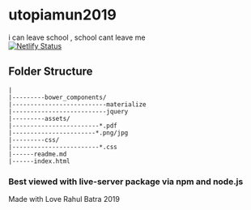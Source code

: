 # utopiamun2019
i can leave school , school cant leave me       
[![Netlify Status](https://api.netlify.com/api/v1/badges/b92266eb-faf2-449c-9a0a-9ecafc21c8b1/deploy-status)](https://app.netlify.com/sites/iumun2019/deploys)
## Folder Structure
```
|
|---------bower_components/
|--------------------------materialize
|--------------------------jquery
|---------assets/
|------------------------*.pdf
|-----------------------*.png/jpg
|---------css/
|------------------------*.css
|------readme.md
|------index.html

```

### Best viewed with live-server package via npm and node.js
Made with Love Rahul Batra 2019 
